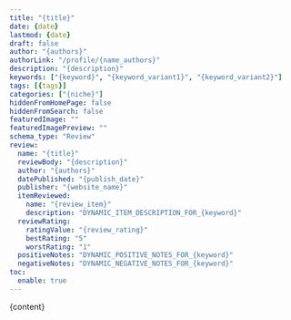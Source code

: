 ```yaml
---
title: "{title}"
date: {date}
lastmod: {date}
draft: false
author: "{authors}"
authorLink: "/profile/{name_authors}"
description: "{description}"
keywords: ["{keyword}", "{keyword_variant1}", "{keyword_variant2}"]
tags: [{tags}]
categories: ["{niche}"]
hiddenFromHomePage: false
hiddenFromSearch: false
featuredImage: ""
featuredImagePreview: ""
schema_type: "Review"
review:
  name: "{title}"
  reviewBody: "{description}"
  author: "{authors}"
  datePublished: "{publish_date}"
  publisher: "{website_name}"
  itemReviewed:
    name: "{review_item}"
    description: "DYNAMIC_ITEM_DESCRIPTION_FOR_{keyword}"
  reviewRating:
    ratingValue: "{review_rating}"
    bestRating: "5"
    worstRating: "1"
  positiveNotes: "DYNAMIC_POSITIVE_NOTES_FOR_{keyword}"
  negativeNotes: "DYNAMIC_NEGATIVE_NOTES_FOR_{keyword}"
toc:
  enable: true
---
```

        
{content}